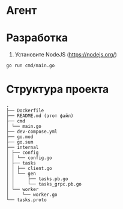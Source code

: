 # Агент

# Разработка
1. Установите NodeJS (https://nodejs.org/)
```shell
go run cmd/main.go
```

# Структура проекта
```shell
.
├── Dockerfile
├── README.md (этот файл)
├── cmd
│ └── main.go
├── dev-compose.yml
├── go.mod
├── go.sum
├── internal
│ ├── config
│ │ └── config.go
│ ├── tasks
│ │ ├── client.go
│ │ └── gen
│ │     ├── tasks.pb.go
│ │     └── tasks_grpc.pb.go
│ └── worker
│     └── worker.go
└── tasks.proto
```
